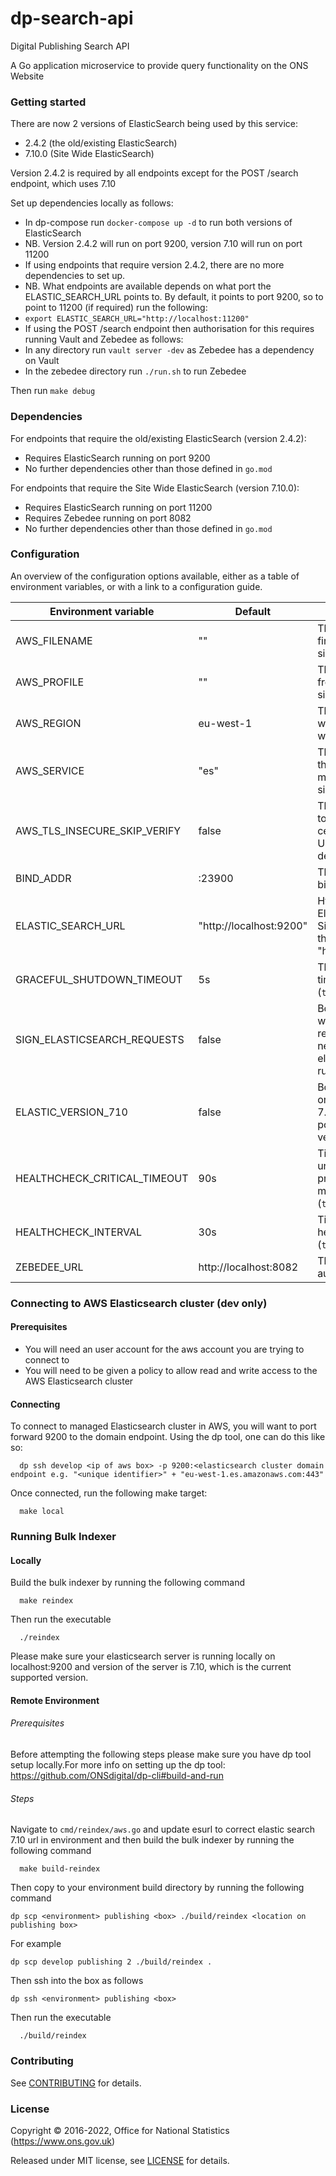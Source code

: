 dp-search-api
================
Digital Publishing Search API

A Go application microservice to provide query functionality on the ONS Website

### Getting started

There are now 2 versions of ElasticSearch being used by this service:
* 2.4.2 (the old/existing ElasticSearch)
* 7.10.0 (Site Wide ElasticSearch)

Version 2.4.2 is required by all endpoints except for the POST /search endpoint, which uses 7.10

Set up dependencies locally as follows:

* In dp-compose run `docker-compose up -d` to run both versions of ElasticSearch
* NB. Version 2.4.2 will run on port 9200, version 7.10 will run on port 11200
* If using endpoints that require version 2.4.2, there are no more dependencies to set up.
* NB. What endpoints are available depends on what port the ELASTIC_SEARCH_URL points to. By default, it points to port 9200, so to point to 11200 (if required) run the following:
* `export ELASTIC_SEARCH_URL="http://localhost:11200"`
* If using the POST /search endpoint then authorisation for this requires running Vault and Zebedee as follows:
* In any directory run `vault server -dev` as Zebedee has a dependency on Vault
* In the zebedee directory run `./run.sh` to run Zebedee

Then run `make debug`

### Dependencies

For endpoints that require the old/existing ElasticSearch (version 2.4.2):
* Requires ElasticSearch running on port 9200
* No further dependencies other than those defined in `go.mod`

For endpoints that require the Site Wide ElasticSearch (version 7.10.0):
* Requires ElasticSearch running on port 11200
* Requires Zebedee running on port 8082
* No further dependencies other than those defined in `go.mod`

### Configuration

An overview of the configuration options available, either as a table of
environment variables, or with a link to a configuration guide.

| Environment variable | Default | Description
| -------------------- | ------- | -----------
| AWS_FILENAME                 | ""                       | The AWS file location for finding credentials to sign AWS http requests
| AWS_PROFILE                  | ""                       | The AWS profile to use from credentials file to sign AWS http requests
| AWS_REGION                   | eu-west-1                | The AWS region to use when signing requests with AWS SDK
| AWS_SERVICE                  | "es"                     | The AWS service that the AWS SDK signing mechanism needs to sign a request
| AWS_TLS_INSECURE_SKIP_VERIFY | false                    | This should never be set to true, as it disables SSL certificate verification. Used only for development
| BIND_ADDR                    | :23900                   | The host and port to bind to
| ELASTIC_SEARCH_URL	       | "http://localhost:9200"  | Http url of the ElasticSearch server. For Site Wide ElasticSearch this needs to be set to "http://localhost:11200".
| GRACEFUL_SHUTDOWN_TIMEOUT    | 5s                       | The graceful shutdown timeout in seconds (`time.Duration` format)
| SIGN_ELASTICSEARCH_REQUESTS  | false                    | Boolean flag to identify whether elasticsearch requests via elastic API need to be signed if elasticsearch cluster is running in aws
| ELASTIC_VERSION_710          | false                    | Boolean flag to switch on the elastic version 7.10. By default this will point to the legacy ES version which is 2.2
| HEALTHCHECK_CRITICAL_TIMEOUT | 90s                      | Time to wait until an unhealthy dependent propagates its state to make this app unhealthy (`time.Duration` format)
| HEALTHCHECK_INTERVAL         | 30s                      | Time between self-healthchecks (`time.Duration` format)
| ZEBEDEE_URL                  | http://localhost:8082    | The URL to Zebedee (for authorisation)


### Connecting to AWS Elasticsearch cluster (dev only)

#### Prerequisites

- You will need an user account for the aws account you are trying to connect to
- You will need to be given a policy to allow read and write access to the AWS Elasticsearch cluster

#### Connecting

To connect to managed Elasticsearch cluster in AWS, you will want to port forward 9200 to the domain endpoint. Using the dp tool, one can do this like so:

```
  dp ssh develop <ip of aws box> -p 9200:<elasticsearch cluster domain endpoint e.g. "<unique identifier>" + "eu-west-1.es.amazonaws.com:443"
```

Once connected, run the following make target:

```
  make local
```

### Running Bulk Indexer

#### Locally

Build the bulk indexer by running the following command
```
  make reindex
```
Then run the executable  
```
  ./reindex
```
Please make sure your elasticsearch server is running locally on localhost:9200 and version of the server is 7.10, which is the current supported version.

#### Remote Environment

###### Prerequisites

Before attempting the following steps please make sure you have dp tool setup locally.For more info on setting up the dp tool: https://github.com/ONSdigital/dp-cli#build-and-run

###### Steps

Navigate to ```cmd/reindex/aws.go``` and update esurl to correct elastic search 7.10 url in environment and then build the bulk indexer by running the following command
```
  make build-reindex
```
Then copy to your environment build directory  by running the following command
```
dp scp <environment> publishing <box> ./build/reindex <location on publishing box>
```
For example
```
dp scp develop publishing 2 ./build/reindex .
```
Then ssh into the box as follows
```
dp ssh <environment> publishing <box>
```
Then run the executable
```
  ./build/reindex
```

### Contributing

See [CONTRIBUTING](CONTRIBUTING.md) for details.

### License

Copyright © 2016-2022, Office for National Statistics (https://www.ons.gov.uk)

Released under MIT license, see [LICENSE](LICENSE.md) for details.
